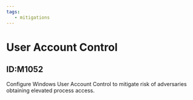 ```yaml
---
tags:
   - mitigations
---
```

# User Account Control
## ID:M1052
Configure Windows User Account Control to mitigate risk of adversaries obtaining elevated process access.
